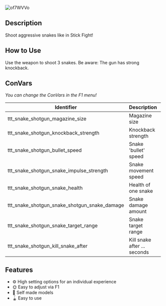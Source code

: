 ![of7WVVo](https://user-images.githubusercontent.com/128548404/226912870-ac163643-0fe8-441b-a555-05028b6647d2.png)

## Description
Shoot aggressive snakes like in Stick Fight!

## How to Use
Use the weapon to shoot 3 snakes.
Be aware: The gun has strong knockback.

## ConVars
*You can change the ConVars in the F1 menu!*

| Identifier | Description | Type |
| ---------- | ----------- | ---- |
| ttt_snake_shotgun_magazine_size | Magazine size | int |
| ttt_snake_shotgun_knockback_strength | Knockback strength | int |
| ttt_snake_shotgun_bullet_speed | Snake 'bullet' speed | int |
| ttt_snake_shotgun_snake_impulse_strength | Snake movement speed | int |
| ttt_snake_shotgun_snake_health | Health of one snake | int |
| ttt_snake_shotgun_snake_shotgun_snake_damage | Snake damage amount | int |
| ttt_snake_shotgun_snake_target_range | Snake target range | int |
| ttt_snake_shotgun_kill_snake_after | Kill snake after ... seconds | int |

## Features
- ⚙️ High setting options for an individual experience
- 🌞 Easy to adjust via F1
- 🎨 Self made models
- 🪀 Easy to use
